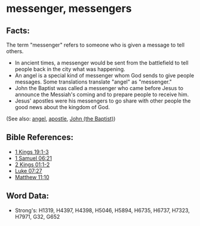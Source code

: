 # messenger, messengers #

## Facts: ##

The term "messenger" refers to someone who is given a message to tell others.

* In ancient times, a messenger would be sent from the battlefield to tell people back in the city what was happening.
* An angel is a special kind of messenger whom God sends to give people messages. Some translations translate "angel" as "messenger."
* John the Baptist was called a messenger who came before Jesus to announce the Messiah's coming and to prepare people to receive him.
* Jesus' apostles were his messengers to go share with other people the good news about the kingdom of God.

(See also: [angel](../kt/angel.md), [apostle](../kt/apostle.md), [John (the Baptist)](../names/johnthebaptist.md))

## Bible References: ##

* [1 Kings 19:1-3](rc://en/tn/help/1ki/19/01)
* [1 Samuel 06:21](rc://en/tn/help/1sa/06/21)
* [2 Kings 01:1-2](rc://en/tn/help/2ki/01/01)
* [Luke 07:27](rc://en/tn/help/luk/07/27)
* [Matthew 11:10](rc://en/tn/help/mat/11/10)

## Word Data: ##

* Strong's: H1319, H4397, H4398, H5046, H5894, H6735, H6737, H7323, H7971, G32, G652
